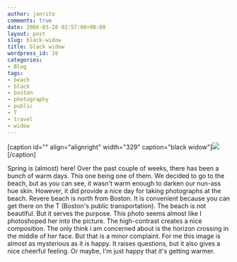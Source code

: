 ```yaml
---
author: janrito
comments: true
date: 2006-03-28 02:57:08+00:00
layout: post
slug: black-widow
title: black widow
wordpress_id: 10
categories:
- Blog
tags:
- beach
- black
- boston
- photography
- public
- T
- travel
- widow
---
```


[caption id="" align="alignright" width="329" caption="black widow"][![](http://static.flickr.com/45/118498874_cff4374e56.jpg)](http://www.flickr.com/photos/janrito/118498874/)[/caption]

[
](http://www.flickr.com/photos/janrito/118498874/)
Spring is (almost) here! Over the past couple of weeks, there has been a bunch of warm days. This one being one of them. We decided to go to the beach, but as you can see, it wasn't warm enough to darken our nun-ass hue skin. However, it did provide a nice day for taking photographs at the beach. Revere beach is north from Boston. It is convenient because you can get there on the T (Boston's public transportation). The beach is not beautiful. But it serves the purpose.
This photo seems almost like I photoshoped her into the picture. The high-contrast creates a nice composition. The only think i am concerned about is the horizon crossing in the middle of her face. But that is a minor complaint. For me this image is almost as mysterious as it is happy. It raises questions,  but it also gives a nice cheerful feeling. Or maybe, I'm just happy that it's getting warmer.
